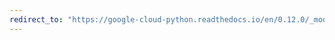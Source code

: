 ```yaml
---
redirect_to: "https://google-cloud-python.readthedocs.io/en/0.12.0/_modules/gcloud/bigtable/happybase/batch.html"
---
```

